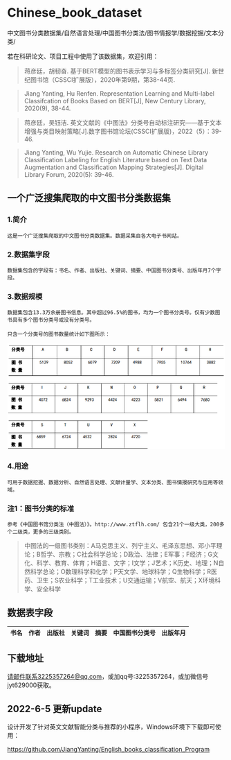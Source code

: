# Chinese_book_dataset
中文图书分类数据集/自然语言处理/中国图书分类法/图书情报学/数据挖掘/文本分类/


若在科研论文、项目工程中使用了该数据集，欢迎引用：


> 蒋彦廷，胡韧奋. 基于BERT模型的图书表示学习与多标签分类研究[J]. 新世纪图书馆（CSSCI扩展版），2020年第9期，第38-44页.

> Jiang Yanting, Hu Renfen. Representation Learning and Multi-label Classifcation of Books Based on BERT[J], New Century Library, 2020(9), 38-44.

> 蒋彦廷，吴钰洁. 英文文献的《中图法》分类号自动标注研究——基于文本增强与类目映射策略[J].数字图书馆论坛(CSSCI扩展版)，2022（5）：39-46.

> Jiang Yanting, Wu Yujie. Research on Automatic Chinese Library Classification Labeling for English Literature based on Text Data Augmentation and Classification Mapping Strategies[J]. Digital Library Forum, 2020(5): 39-46.

## 一个广泛搜集爬取的中文图书分类数据集

  ### 1.简介
  
    这是一个广泛搜集爬取的中文图书分类数据集。数据采集自各大电子书网站。
  
  ### 2.数据集字段
  
    数据集包含的字段有：书名、作者、出版社、关键词、摘要、中国图书分类号、出版年月7个字段。
  
  ### 3.数据规模
    
    数据集包含13.3万余册图书信息。其中超过96.5%的图书，均为一个图书分类号。仅有少数图书具有多个图书分类号或没有分类号。
    
    只含一个分类号的图书数量统计如下图所示：
  
![图书统计](https://github.com/JiangYanting/Chinese_book_dataset/blob/master/picture/%E5%8D%95%E7%B1%BB%E5%88%AB%E7%9A%84%E5%9B%BE%E4%B9%A6%E6%95%B0%E9%87%8F%E7%BB%9F%E8%AE%A1.png)
    
  
  
  
  ### 4.用途
  
    可用于数据挖掘、数据分析、自然语言处理、文献计量学、文本分类、图书情报研究与应用等领域。
  
  ### 注1：图书分类的标准
  
    参考《中国图书馆分类法（中图法）》。http://www.ztflh.com/ 包含21个一级大类，200多个二级类，更多的三级类别。

  > 中图法的一级图书类别：A马克思主义、列宁主义、毛泽东思想、邓小平理论；B哲学、宗教；C社会科学总论；D政治、法律；E军事；F经济；G文化、科学、教育、体育；H语言、文字；I文学；J艺术；K历史、地理；N自然科学总论；O数理科学和化学；P天文学、地球科学；Q生物科学；R医药、卫生；S农业科学；T工业技术；U交通运输；V航空、航天；X环境科学、安全科学

## 数据表字段

|书名|作者|出版社|关键词|摘要|中国图书分类号|出版年月|
|-|-:|-:|-:|-:|-:|-:|

## 下载地址

请邮件联系3225357264@qq.com，或加qq号:3225357264，或加微信号jyt629000获取。

## 2022-6-5 更新update

设计开发了针对英文文献智能分类与推荐的小程序，Windows环境下下载即可使用：

https://github.com/JiangYanting/English_books_classification_Program


